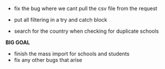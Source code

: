 - fix the bug where we cant pull the csv file from the request

- put all filtering in a try and catch block

- search for the country when checking for duplicate schools 

**BIG GOAL**
- finish the mass import for schools and students
- fix any other bugs that arise